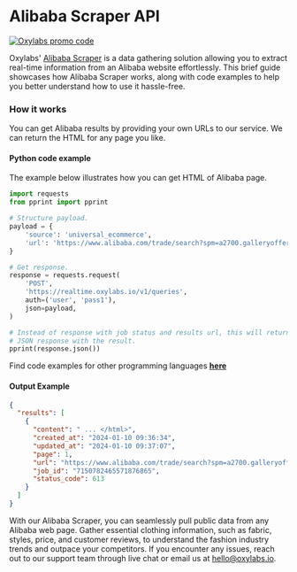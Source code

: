 # Alibaba Scraper API

[![Oxylabs promo code](https://user-images.githubusercontent.com/129506779/250792357-8289e25e-9c36-4dc0-a5e2-2706db797bb5.png)](https://oxylabs.go2cloud.org/aff_c?offer_id=7&aff_id=877&url_id=112)

Oxylabs' [Alibaba Scraper](https://oxylabs.io/products/scraper-api/ecommerce/alibaba?utm_source=github&utm_medium=repositories&utm_campaign=product) is a data gathering solution allowing you to extract real-time information from an Alibaba website effortlessly. This brief guide showcases how Alibaba Scraper works, along with code examples to help you better understand how to use it hassle-free.

### How it works

You can get Alibaba results by providing your own URLs to our service. We can return the HTML for any page you like.

#### Python code example

The example below illustrates how you can get HTML of Alibaba page.

```python
import requests
from pprint import pprint

# Structure payload.
payload = {
    'source': 'universal_ecommerce',
    'url': 'https://www.alibaba.com/trade/search?spm=a2700.galleryofferlist.pagemodule_fy23_pc_search_bar.keydown__enter&tab=all&searchtext=phone'
}

# Get response.
response = requests.request(
    'POST',
    'https://realtime.oxylabs.io/v1/queries',
    auth=('user', 'pass1'),
    json=payload,
)

# Instead of response with job status and results url, this will return the
# JSON response with the result.
pprint(response.json())
```
Find code examples for other programming languages [**here**](https://github.com/oxylabs/alibaba-scraper/tree/main/code%20examples)

#### Output Example
```json
{
  "results": [
    {
      "content": " ... </html>",
      "created_at": "2024-01-10 09:36:34",
      "updated_at": "2024-01-10 09:37:07",
      "page": 1,
      "url": "https://www.alibaba.com/trade/search?spm=a2700.galleryofferlist.pagemodule_fy23_pc_search_bar.keydown__enter&tab=all&searchtext=phone",
      "job_id": "7150782465571876865",
      "status_code": 613
    }
  ]
}
```
With our Alibaba Scraper, you can seamlessly pull public data from any Alibaba web page. Gather essential clothing information, such as fabric, styles, price, and customer reviews, to understand the fashion industry trends and outpace your competitors. If you encounter any issues, reach out to our support team through live chat or email us at hello@oxylabs.io.